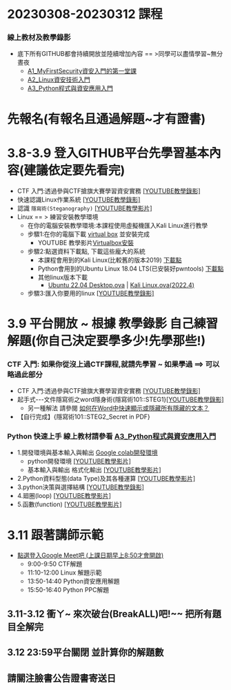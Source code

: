 # 20230308-20230312 課程
### 線上教材及教學錄影
- 底下所有GITHUB都會持續開放並陸續增加內容 == >同學可以盡情學習~無分晝夜
  - [A1_MyFirstSecurity資安入門的第一堂課](https://github.com/MyFirstSecurity2020/20230301)
  - [A2_Linux資安技術入門](https://github.com/MyFirstSecurity2020/20230302)
  - [A3_Python程式與資安應用入門](https://github.com/MyFirstSecurity2020/SF2023A3)

# 先報名(有報名且通過解題~才有證書)

# 3.8-3.9  登入GITHUB平台先學習基本內容(建議依定要先看完)
- CTF 入門:透過參與CTF搶旗大賽學習資安實務  [[YOUTUBE教學錄影]](https://youtu.be/Bcxyx3lJG8w)
- 快速認識Linux作業系統 [[YOUTUBE教學錄影]](https://youtu.be/0T4o81Vghio)
- 認識 `隱寫術(Steganography)` [[YOUTUBE教學影片]](https://youtu.be/EJk3l64WPsQ)
- Linux == > 練習安裝教學環境
  - 在你的電腦安裝教學環境:本課程使用虛擬機匯入Kali Linux進行教學
  - 步驟1:在你的電腦下載 [virtual box](https://www.virtualbox.org/wiki/Downloads) 並安裝完成 
    - YOUTUBE 教學影片[Virtualbox安裝](https://youtu.be/FC0CX71aGnc)
  - 步驟2:點選資料下載點, 下載這些龐大的系統
    - 本課程會用到的Kali Linux(比較舊的版本2019) [下載點](https://drive.google.com/file/d/1m620Z7KAOSUOLdFH92FYLE2NINb-vJsn/view?usp=sharing)
    - Python會用到的Ubuntu Linux 18.04 LTS(已安裝好pwntools)  [下載點](https://drive.google.com/file/d/1aP-qCFP6jKsGYXtKy9ahwZleQSENEi7C/view?usp=sharing)
    - 其他linux版本下載
      - [Ubuntu 22.04 Desktop.ova](https://drive.google.com/file/d/1H8PJ80jzbmQ3P7cGMGdpBofMjqYa3yMp/view?usp=sharing)  | [Kali Linux.ova(2022.4)](https://drive.google.com/file/d/1k6_UUZeb3bzGv4kema0EO95jzQWzLv2E/view?usp=sharing)
  - 步驟3:匯入你要用的linux  [[YOUTUBE教學錄影]](https://youtu.be/GTpQR7fZcwE)

# 3.9 平台開放 ~ 根據 教學錄影 自己練習解題(你自己決定要學多少!先學那些!)
### CTF 入門: 如果你從沒上過CTF課程,就請先學習 ~ 如果學過 ==> 可以略過此部分
- CTF 入門:透過參與CTF搶旗大賽學習資安實務  [[YOUTUBE教學錄影]](https://youtu.be/Bcxyx3lJG8w)
- 起手式---文件隱寫術之word隱身術{隱寫術101::STEG1}[[YOUTUBE教學錄影]](https://youtu.be/aeXnuZi3XOk)
  - 另一種解法 請參閱 [如何在Word中快速顯示或隱藏所有隱藏的文本？](https://zh-tw.extendoffice.com/documents/word/906-word-show-hide-hidden-text.html) 
- 【自行完成】{隱寫術101::STEG2_Secret in PDF}

### Python 快速上手  線上教材請參看 [A3_Python程式與資安應用入門](https://github.com/MyFirstSecurity2020/SF2023A3)
- 1.開發環境與基本輸入與輸出 [Google colab開發環境](https://colab.research.google.com/)
  - python開發環境 [[YOUTUBE教學影片]](https://youtu.be/9Doo0hgbpow)
  - 基本輸入與輸出 格式化輸出   [[YOUTUBE教學影片]](https://www.youtube.com/watch?v=3Uy-hgPru8Y)
- 2.Python資料型態(data Type)及其各種運算   [[YOUTUBE教學影片]](https://youtu.be/zCfVPuJWRg8) 
- 3.python決策與選擇結構  [[YOUTUBE教學錄影]](https://youtu.be/qUljGgQj2Tk)
- 4.廻圈(loop)  [[YOUTUBE教學影片]](https://youtu.be/12I7eNHQpgY) 
- 5.函數(function)  [[YOUTUBE教學影片]](https://youtu.be/tRtsxZ73LVk) 

# 3.11 跟著講師示範 
- [點選登入Google Meet吧 (上課日期早上8:50才會開啟)]()
  - 9:00-9:50 CTF解題
  - 11:10-12:00 Linux 解題示範
  - 13:50-14:40 Python資安應用解題
  - 15:50-16:40 Python PPC解題

## 3.11-3.12 衝ㄚ~ 來次破台(BreakALL)吧!~~  把所有題目全解完

## 3.12 23:59平台關閉 並計算你的解題數

## 請關注臉書公告證書寄送日


